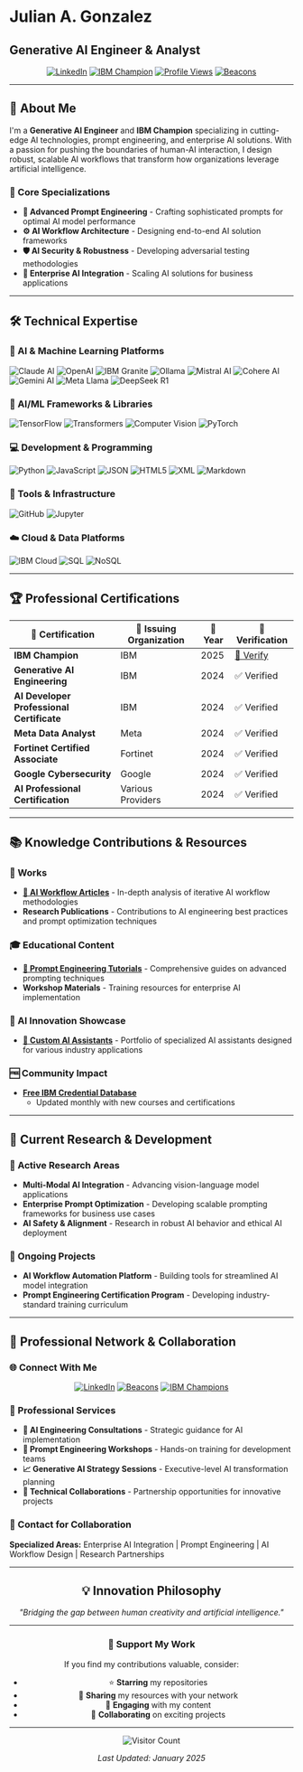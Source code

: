 # Julian A. Gonzalez
## Generative AI Engineer & Analyst

<div align="center">

[![LinkedIn](https://img.shields.io/badge/LinkedIn-0077B5?style=for-the-badge&logo=linkedin&logoColor=white)](https://www.linkedin.com/in/julian-g-7b533129a/)
[![IBM Champion](https://img.shields.io/badge/IBM_Champion-2025-052FAD?style=for-the-badge&logo=ibm)](https://community.ibm.com/community/user//expert/juliangonzalez)
[![Profile Views](https://komarev.com/ghpvc/?username=Jewelzufo&color=brightgreen&style=for-the-badge)](https://github.com/Jewelzufo)
[![Beacons](https://img.shields.io/badge/Portfolio-Beacons-9cf?style=for-the-badge&logo=beacon&logoColor=white)](https://www.beacons.ai/julian.gonzalez)

</div>

---

## 🚀 About Me

I'm a **Generative AI Engineer** and **IBM Champion** specializing in cutting-edge AI technologies, prompt engineering, and enterprise AI solutions. With a passion for pushing the boundaries of human-AI interaction, I design robust, scalable AI workflows that transform how organizations leverage artificial intelligence.

### 🎯 Core Specializations
- **🧠 Advanced Prompt Engineering** - Crafting sophisticated prompts for optimal AI model performance
- **⚙️ AI Workflow Architecture** - Designing end-to-end AI solution frameworks
- **🛡️ AI Security & Robustness** - Developing adversarial testing methodologies
- **🏢 Enterprise AI Integration** - Scaling AI solutions for business applications

---

## 🛠️ Technical Expertise

### 🧠 AI & Machine Learning Platforms
![Claude AI](https://img.shields.io/badge/Claude_AI-161B22?style=flat&logo=anthropic&logoColor=white)
![OpenAI](https://img.shields.io/badge/OpenAI-412991?style=flat&logo=openai&logoColor=white)
![IBM Granite](https://img.shields.io/badge/IBM_Granite-052FAD?style=flat&logo=ibm&logoColor=white)
![Ollama](https://img.shields.io/badge/Ollama-0B0B0B?style=flat&logo=ollama&logoColor=white)
![Mistral AI](https://img.shields.io/badge/Mistral_AI-2D3A4A?style=flat&logo=mistral&logoColor=white)
![Cohere AI](https://img.shields.io/badge/Cohere_AI-FFD600?style=flat&logo=cohere&logoColor=black)
![Gemini AI](https://img.shields.io/badge/Gemini_AI-4285F4?style=flat&logo=google&logoColor=white)
![Meta Llama](https://img.shields.io/badge/Meta_Llama-0064FA?style=flat&logo=meta&logoColor=white)
![DeepSeek R1](https://img.shields.io/badge/DeepSeek_R1-15C39A?style=flat&logo=deepnote&logoColor=white)

### 🤖 AI/ML Frameworks & Libraries
![TensorFlow](https://img.shields.io/badge/TensorFlow-FF6F00?style=flat&logo=tensorflow&logoColor=white)
![Transformers](https://img.shields.io/badge/🤗_Transformers-FFBF00?style=flat&logo=huggingface&logoColor=white)
![Computer Vision](https://img.shields.io/badge/Computer_Vision-007396?style=flat&logo=opencv&logoColor=white)
![PyTorch](https://img.shields.io/badge/PyTorch-EE4C2C?style=flat&logo=pytorch&logoColor=white)

### 💻 Development & Programming
![Python](https://img.shields.io/badge/Python-3776AB?style=flat&logo=python&logoColor=white)
![JavaScript](https://img.shields.io/badge/JavaScript-F7DF1E?style=flat&logo=javascript&logoColor=black)
![JSON](https://img.shields.io/badge/JSON-5E5C5C?style=flat&logo=json&logoColor=white)
![HTML5](https://img.shields.io/badge/HTML5-E34F26?style=flat&logo=html5&logoColor=white)
![XML](https://img.shields.io/badge/XML-FF6600?style=flat&logo=xml&logoColor=white)
![Markdown](https://img.shields.io/badge/Markdown-000000?style=flat&logo=markdown&logoColor=white)

### 🔧 Tools & Infrastructure
![GitHub](https://img.shields.io/badge/GitHub-181717?style=flat&logo=github&logoColor=white)
![Jupyter](https://img.shields.io/badge/Jupyter-F37626?style=flat&logo=jupyter&logoColor=white)

### ☁️ Cloud & Data Platforms
![IBM Cloud](https://img.shields.io/badge/IBM_Cloud-1261FE?style=flat&logo=ibm&logoColor=white)
![SQL](https://img.shields.io/badge/SQL-4479A1?style=flat&logo=postgresql&logoColor=white)
![NoSQL](https://img.shields.io/badge/NoSQL-4DB33D?style=flat&logo=mongodb&logoColor=white)

---

## 🏆 Professional Certifications

<div align="center">

| 🏅 Certification | 🏢 Issuing Organization | 📅 Year | 🔗 Verification |
|-------------------|-------------------------|---------|-----------------|
| **IBM Champion** | IBM | 2025 | [🔗 Verify](https://community.ibm.com/community/user//expert/juliangonzalez) |
| **Generative AI Engineering** | IBM | 2024 | ✅ Verified |
| **AI Developer Professional Certificate** | IBM | 2024 | ✅ Verified |
| **Meta Data Analyst** | Meta | 2024 | ✅ Verified |
| **Fortinet Certified Associate** | Fortinet | 2024 | ✅ Verified |
| **Google Cybersecurity** | Google | 2024 | ✅ Verified |
| **AI Professional Certification** | Various Providers | 2024 | ✅ Verified |

</div>

---

## 📚 Knowledge Contributions & Resources

### 📝  Works
- **[📑 AI Workflow Articles](Article-Iterative-AI-Workflows.md)** - In-depth analysis of iterative AI workflow methodologies
- **Research Publications** - Contributions to AI engineering best practices and prompt optimization techniques

### 🎓 Educational Content
- **[📘 Prompt Engineering Tutorials](tutorials.md)** - Comprehensive guides on advanced prompting techniques
- **Workshop Materials** - Training resources for enterprise AI implementation

### 🤖 AI Innovation Showcase
- **[🤖 Custom AI Assistants](assistants.md)** - Portfolio of specialized AI assistants designed for various industry applications

### 🆓 Community Impact
- **[Free IBM Credential Database](https://freeibmlearning.notion.site/1883dd4caa4080d9b590eee183db52c1?v=1903dd4caa40802e99dd000c7073bb17)** 
  - Updated monthly with new courses and certifications
 
---

## 🎯 Current Research & Development

### 🔬 Active Research Areas
- **Multi-Modal AI Integration** - Advancing vision-language model applications
- **Enterprise Prompt Optimization** - Developing scalable prompting frameworks for business use cases
- **AI Safety & Alignment** - Research in robust AI behavior and ethical AI deployment

### 🚧 Ongoing Projects
- **AI Workflow Automation Platform** - Building tools for streamlined AI model integration
- **Prompt Engineering Certification Program** - Developing industry-standard training curriculum

---

## 🤝 Professional Network & Collaboration

### 🌐 Connect With Me
<div align="center">

[![LinkedIn](https://img.shields.io/badge/LinkedIn-Professional_Network-0077B5?style=for-the-badge&logo=linkedin&logoColor=white)](https://www.linkedin.com/in/julian-g-7b533129a/)
[![Beacons](https://img.shields.io/badge/Portfolio-Digital_Hub-9cf?style=for-the-badge&logo=beacon&logoColor=white)](https://www.beacons.ai/julian.gonzalez)
[![IBM Champions](https://img.shields.io/badge/IBM_Champions-Community_Leader-052FAD?style=for-the-badge&logo=ibm&logoColor=white)](https://community.ibm.com/community/user//expert/juliangonzalez)

</div>

### 💼 Professional Services
- **🔬 AI Engineering Consultations** - Strategic guidance for AI implementation
- **🎯 Prompt Engineering Workshops** - Hands-on training for development teams
- **📈 Generative AI Strategy Sessions** - Executive-level AI transformation planning
- **🤝 Technical Collaborations** - Partnership opportunities for innovative projects

### 📧 Contact for Collaboration
**Specialized Areas:** Enterprise AI Integration | Prompt Engineering | AI Workflow Design | Research Partnerships

---

<div align="center">

## 💡 Innovation Philosophy

*"Bridging the gap between human creativity and artificial intelligence."*

---

### 🌟 Support My Work

If you find my contributions valuable, consider:
- ⭐ **Starring** my repositories
- 🔄 **Sharing** my resources with your network
- 💬 **Engaging** with my content
- 🤝 **Collaborating** on exciting projects

---

![Visitor Count](https://profile-counter.glitch.me/Jewelzufo/count.svg)

*Last Updated: January 2025*

</div>
